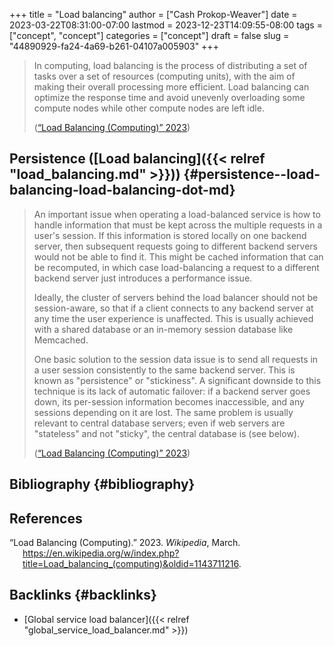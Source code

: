 +++
title = "Load balancing"
author = ["Cash Prokop-Weaver"]
date = 2023-03-22T08:31:00-07:00
lastmod = 2023-12-23T14:09:55-08:00
tags = ["concept", "concept"]
categories = ["concept"]
draft = false
slug = "44890929-fa24-4a69-b261-04107a005903"
+++

> In computing, load balancing is the process of distributing a set of tasks over a set of resources (computing units), with the aim of making their overall processing more efficient. Load balancing can optimize the response time and avoid unevenly overloading some compute nodes while other compute nodes are left idle.
>
> (<a href="#citeproc_bib_item_1">“Load Balancing (Computing)” 2023</a>)


## Persistence ([Load balancing]({{< relref "load_balancing.md" >}})) {#persistence--load-balancing-load-balancing-dot-md}

> An important issue when operating a load-balanced service is how to handle information that must be kept across the multiple requests in a user's session. If this information is stored locally on one backend server, then subsequent requests going to different backend servers would not be able to find it. This might be cached information that can be recomputed, in which case load-balancing a request to a different backend server just introduces a performance issue.
>
> Ideally, the cluster of servers behind the load balancer should not be session-aware, so that if a client connects to any backend server at any time the user experience is unaffected. This is usually achieved with a shared database or an in-memory session database like Memcached.
>
> One basic solution to the session data issue is to send all requests in a user session consistently to the same backend server. This is known as "persistence" or "stickiness". A significant downside to this technique is its lack of automatic failover: if a backend server goes down, its per-session information becomes inaccessible, and any sessions depending on it are lost. The same problem is usually relevant to central database servers; even if web servers are "stateless" and not "sticky", the central database is (see below).
>
> (<a href="#citeproc_bib_item_1">“Load Balancing (Computing)” 2023</a>)


## Bibliography {#bibliography}

## References

<style>.csl-entry{text-indent: -1.5em; margin-left: 1.5em;}</style><div class="csl-bib-body">
  <div class="csl-entry"><a id="citeproc_bib_item_1"></a>“Load Balancing (Computing).” 2023. <i>Wikipedia</i>, March. <a href="https://en.wikipedia.org/w/index.php?title=Load_balancing_(computing)&oldid=1143711216">https://en.wikipedia.org/w/index.php?title=Load_balancing_(computing)&#38;oldid=1143711216</a>.</div>
</div>



## Backlinks {#backlinks}

-   [Global service load balancer]({{< relref "global_service_load_balancer.md" >}})
